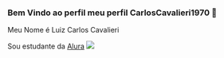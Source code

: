 ### Bem Vindo ao perfil meu perfil CarlosCavalieri1970 💙
Meu Nome é Luiz Carlos Cavalieri

Sou estudante da [Alura](https://alura.com.br)
![](https://tenor.com/pt-BR/view/mail-download-send-letter-email-gif-12348454)

